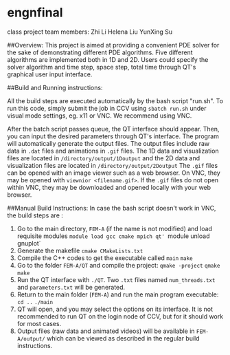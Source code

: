 # engnfinal
class project
team members: Zhi Li Helena Liu YunXing Su

##Overview:
This project is aimed at providing a convenient PDE solver for the sake of demonstrating different PDE algorithms.
Five different algorithms are implemented both in 1D and 2D. Users could specify the solver algorithm and time step, space step,
total time through QT's graphical user input interface.

##Build and Running instructions:

All the build steps are executed automatically by the bash script "run.sh". To run this code, simply submit the job in CCV using  `sbatch run.sh` under visual mode settings, eg. x11 or VNC. We recommend using VNC. 

After the batch script passes queue, the QT interface should appear. Then, you can input the desired parameters through QT's interface. The program will automatically generate the output files. The output files include raw data in `.dat` files and animations in `.gif` files. The 1D data and visualization files are located in 
`/directory/output/1Doutput`
and the 2D data and visualization files are located in 
`/directory/output/2Doutput`
The `.gif` files can be opened with an image viewer such as a web browser. On VNC, they may be opened with `viewnior <filename.gif>`. If the `.gif` files do not open within VNC, they may be downloaded and opened locally with your web browser. 

##Manual Build Instructions: 
In case the bash script doesn't work in VNC, the build steps are :
1. Go to the main directory, `FEM-A` (if the name is not modified) and load requisite modules
    `module load gcc cmake mpich qt'
    `module unload gnuplot`
2. Generate the makefile 
    `cmake CMakeLists.txt`
3. Compile the C++ codes to get the executable called `main`
    `make`
4. Go to the folder `FEM-A/QT` and compile the project:
    `qmake -project`
    `qmake `
    `make`
5. Run the QT interface with `./QT`. Two `.txt` files named `num_threads.txt` and `parameters.txt` will be generated.
6. Return to the main folder (`FEM-A`) and run the main program executable:
    `cd ..`
    `./main`
7. QT will open, and you may select the options on its interface. It is not recommended to run QT on the login node of CCV, but for it should work for most cases.
8. Output files (raw data and animated videos) will be available in `FEM-A/output/` which can be viewed as described in the regular build instructions.
 
